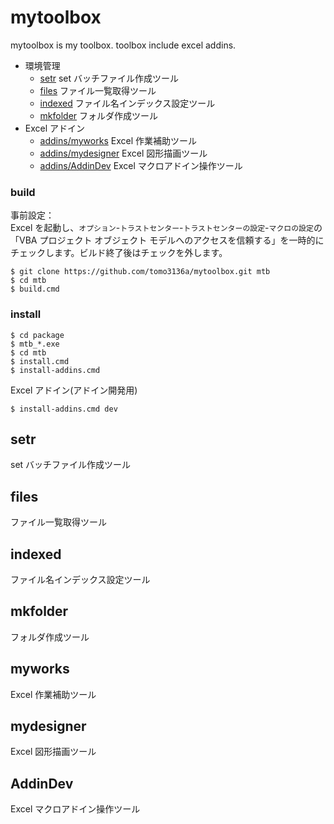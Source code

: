 # mytoolbox

mytoolbox is my toolbox.
toolbox include excel addins.

- 環境管理
  - [setr](#setr) set バッチファイル作成ツール
  - [files](#files) ファイル一覧取得ツール
  - [indexed](#indexed) ファイル名インデックス設定ツール
  - [mkfolder](#mkfolder) フォルダ作成ツール
- Excel アドイン
  - [addins/myworks](#myworks) Excel 作業補助ツール
  - [addins/mydesigner](#mydesigner) Excel 図形描画ツール
  - [addins/AddinDev](#addindev) Excel マクロアドイン操作ツール

### build

事前設定：  
Excel を起動し、`オプション`-`トラストセンター`-`トラストセンターの設定`-`マクロの設定`の
「VBA プロジェクト オブジェクト モデルへのアクセスを信頼する」を一時的にチェックします。ビルド終了後はチェックを外します。

```shellsession
$ git clone https://github.com/tomo3136a/mytoolbox.git mtb
$ cd mtb
$ build.cmd
```

### install

```shellsession
$ cd package
$ mtb_*.exe
$ cd mtb
$ install.cmd
$ install-addins.cmd
```

Excel アドイン(アドイン開発用)

```shellsession
$ install-addins.cmd dev
```

## setr

set バッチファイル作成ツール

## files

ファイル一覧取得ツール

## indexed

ファイル名インデックス設定ツール

## mkfolder

フォルダ作成ツール

## myworks

Excel 作業補助ツール

## mydesigner

Excel 図形描画ツール

## AddinDev

Excel マクロアドイン操作ツール

##
